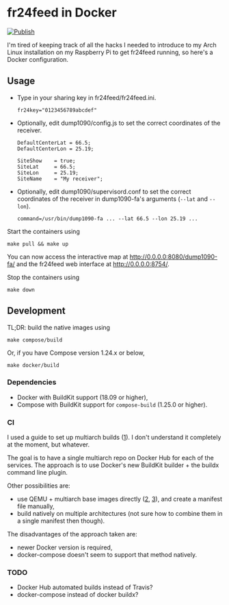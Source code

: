 fr24feed in Docker
==================

[![Publish](https://github.com/egor-tensin/fr24feed/workflows/Publish/badge.svg)](https://github.com/egor-tensin/fr24feed/actions?query=workflow%3APublish)

I'm tired of keeping track of all the hacks I needed to introduce to my Arch
Linux installation on my Raspberry Pi to get fr24feed running, so here's a
Docker configuration.

Usage
-----

* Type in your sharing key in fr24feed/fr24feed.ini.

      fr24key="0123456789abcdef"

* Optionally, edit dump1090/config.js to set the correct coordinates of the
receiver.

      DefaultCenterLat = 66.5;
      DefaultCenterLon = 25.19;
      
      SiteShow    = true;
      SiteLat     = 66.5;
      SiteLon     = 25.19;
      SiteName    = "My receiver";

* Optionally, edit dump1090/supervisord.conf to set the correct coordinates of
the receiver in dump1090-fa's arguments (`--lat` and `--lon`).

      command=/usr/bin/dump1090-fa ... --lat 66.5 --lon 25.19 ...

Start the containers using

    make pull && make up

You can now access the interactive map at http://0.0.0.0:8080/dump1090-fa/ and
the fr24feed web interface at http://0.0.0.0:8754/.

Stop the containers using

    make down

Development
-----------

TL;DR: build the native images using

    make compose/build

Or, if you have Compose version 1.24.x or below,

    make docker/build

### Dependencies

* Docker with BuildKit support (18.09 or higher),
* Compose with BuildKit support for `compose-build` (1.25.0 or higher).

### CI

I used a guide to set up multiarch builds ([1][1]).
I don't understand it completely at the moment, but whatever.

The goal is to have a single multiarch repo on Docker Hub for each of the
services.
The approach is to use Docker's new BuildKit builder + the buildx command line
plugin.

Other possibilities are:
* use QEMU + multiarch base images directly ([2][2], [3][3]), and create a
manifest file manually,
* build natively on multiple architectures (not sure how to combine them in a
single manifest then though).

The disadvantages of the approach taken are:
* newer Docker version is required,
* docker-compose doesn't seem to support that method natively.

[1]: https://mirailabs.io/blog/multiarch-docker-with-buildx/
[2]: https://lobradov.github.io/Building-docker-multiarch-images/
[3]: https://ownyourbits.com/2018/06/27/running-and-building-arm-docker-containers-in-x86/

### TODO

* Docker Hub automated builds instead of Travis?
* docker-compose instead of docker buildx?
